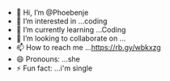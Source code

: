 - 👋 Hi, I’m @Phoebenje
- 👀 I’m interested in ...coding
- 🌱 I’m currently learning ...Coding
- 💞️ I’m looking to collaborate on ...
- 📫 How to reach me ...https://rb.gy/wbkxzg
- 😄 Pronouns: ...she
- ⚡ Fun fact: ...i'm  single

<!---
Phoebenje/Phoebenje is a ✨ special ✨ repository because its `README.md` (this file) appears on your GitHub profile.
You can click the Preview link to take a look at your changes.
--->
